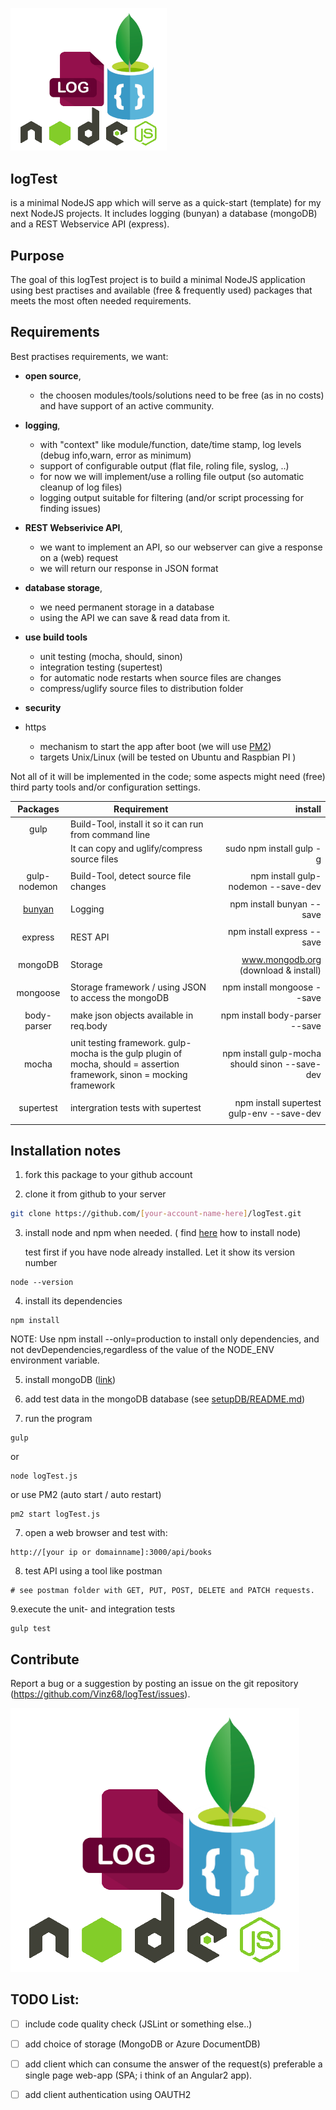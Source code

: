 <img src="https://raw.githubusercontent.com/Vinz68/logTest/master/images/logTestImg.png" width="250"></img> 
## logTest 
is a minimal NodeJS app which will serve as a quick-start (template) for my next NodeJS projects. It includes logging (bunyan) a database (mongoDB) and a REST Webservice API (express).

## Purpose 
The goal of this logTest project is to build a minimal NodeJS application using best practises and available (free & frequently used) packages that meets the most often needed requirements.

## Requirements
Best practises requirements, we want:
- **open source**,
  - the choosen modules/tools/solutions need to be free (as in no costs) and have support of an active community.
- **logging**, 
  - with "context" like module/function, date/time stamp, log levels (debug info,warn, error as minimum)
  - support of configurable output (flat file, roling file, syslog, ..)
  - for now we will implement/use a rolling file output (so automatic cleanup of log files)
  - logging output suitable for filtering (and/or script processing for finding issues)
- **REST Webserivice API**,
  - we want to implement an API, so our webserver can give a response on a (web) request
  - we will return our response in JSON format
- **database storage**,
  - we need permanent storage in a database
  - using the API we can save & read data from it.
- **use build tools** 
  - unit testing (mocha, should, sinon)  
  - integration testing (supertest)
   - for automatic node restarts when source files are changes
  - compress/uglify source files to distribution folder 
- **security**

- https
  - mechanism to start the app after boot (we will use [PM2](http://pm2.keymetrics.io/)) 
  - targets Unix/Linux (will be tested on Ubuntu and Raspbian PI )


Not all of it will be implemented in the code; some aspects might need (free) third party tools and/or configuration settings.

| Packages        | Requirement           | install        |
|:---------------:| --------------------- | --------------:|
| gulp | Build-Tool, install it so it can run from command line |  |
|  | It can copy and uglify/compress source files | sudo npm install gulp -g ||  | to the destination/production folder |  |
|  | |  |
| gulp-nodemon | Build-Tool, detect source file changes | npm install gulp-nodemon --save-dev |
|  | |  |
| [bunyan](https://github.com/trentm/node-bunyan) | Logging | npm install bunyan --save |
|  | |  |
| express | REST API | npm install express --save |
|  | |  |
| mongoDB | Storage | www.mongodb.org (download & install) |
|  | |  |
| mongoose | Storage framework / using JSON to access the mongoDB | npm install mongoose --save |
|  | |  |
| body-parser | make json objects available in req.body | npm install body-parser --save |
|  | |  |
| mocha | unit testing framework. gulp-mocha is the gulp plugin of mocha, should = assertion framework, sinon = mocking framework | npm install gulp-mocha should sinon --save-dev |
|  | |  |
| supertest | intergration tests with supertest | npm install supertest gulp-env --save-dev |
|  | |  |



## Installation notes
1. fork this package to your github account


2. clone it from github to your server 
``` bash
git clone https://github.com/[your-account-name-here]/logTest.git
```


3. install node and npm when needed.   ( find [here](https://github.com/nodesource/distributions) how to install node)
   
   test first if you have node already installed. Let it show its version number

```
node --version
```



4. install its dependencies 
```
npm install
```
NOTE: Use npm install --only=production to install only dependencies, and not devDependencies,regardless of the value of the NODE_ENV environment variable.


5. install mongoDB   ([link](www.mongodb.org))


6. add test data in the mongoDB database (see [setupDB/README.md](https://github.com/Vinz68/logTest/blob/master/models/setupDB/))


7. run the program
```
gulp
```
or
```
node logTest.js
```
or use PM2 (auto start / auto restart)
```
pm2 start logTest.js
```


7. open a web browser and test with:
```
http://[your ip or domainname]:3000/api/books
```


8. test API using a tool like postman
```
# see postman folder with GET, PUT, POST, DELETE and PATCH requests.
```


9.execute the unit- and integration tests
```
gulp test
```

## Contribute

Report a bug or a suggestion by posting an issue on the git repository (https://github.com/Vinz68/logTest/issues).

![Alt text](images/logTestImg.png?raw=true "logTest")


 
## TODO List:
 - [ ] include code quality check (JSLint or something else..)     
 - [ ] add choice of storage (MongoDB or Azure DocumentDB) 
 - [ ] add client which can consume the answer of the request(s) preferable a single page web-app (SPA; i think of an Angular2 app).
 - [ ] add client authentication using OAUTH2 



